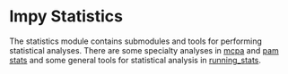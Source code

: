 # lmpy Statistics

The statistics module contains submodules and tools for performing statistical
analyses.  There are some specialty analyses in [mcpa](mcpa.py) and
[pam stats](./pam_stats.py) and some general tools for statistical analysis in
[running_stats](./running_stats.py).